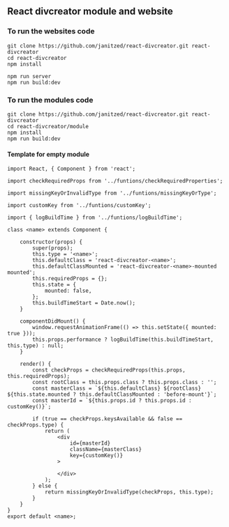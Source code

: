 ## **React divcreator** module and website

### To run the websites code

    git clone https://github.com/janitzed/react-divcreator.git react-divcreator
    cd react-divcreator
    npm install

    npm run server
    npm run build:dev

### To run the modules code

    git clone https://github.com/janitzed/react-divcreator.git react-divcreator
    cd react-divcreator/module
    npm install
    npm run build:dev

#### Template for empty module

    import React, { Component } from 'react';

    import checkRequiredProps from '../funtions/checkRequiredProperties';

    import missingKeyOrInvalidType from '../funtions/missingKeyOrType';

    import customKey from '../funtions/customKey';

    import { logBuildTime } from '../funtions/logBuildTime';

    class <name> extends Component {

        constructor(props) {
            super(props);
            this.type = '<name>';
            this.defaultClass = 'react-divcreator-<name>';
            this.defaultClassMounted = 'react-divcreator-<name>-mounted mounted';
            this.requiredProps = {};
            this.state = {
                mounted: false,
            };
            this.buildTimeStart = Date.now();
        }

        componentDidMount() {
            window.requestAnimationFrame(() => this.setState({ mounted: true }));
            this.props.performance ? logBuildTime(this.buildTimeStart, this.type) : null;
        }

        render() {
            const checkProps = checkRequiredProps(this.props, this.requiredProps);
            const rootClass = this.props.class ? this.props.class : '';
            const masterClass = `${this.defaultClass} ${rootClass} ${this.state.mounted ? this.defaultClassMounted : 'before-mount'}`;
            const masterId = `${this.props.id ? this.props.id : customKey()}`;

            if (true == checkProps.keysAvailable && false == checkProps.type) {
                return (
                    <div
                        id={masterId}
                        className={masterClass}
                        key={customKey()}
                    >
                        
                    </div>
                );
            } else {
                return missingKeyOrInvalidType(checkProps, this.type);
            }
        }
    }
    export default <name>;
